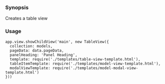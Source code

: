 ### Synopsis

Creates a table view

### Usage
    
    app.view.showChildView('main', new TableView({
      collection: models,
      pageData: data.pageData,
      panelHeading: 'Panel Heading',
      template: require('./templates/table-view-template.html'),
      tableItemTemplate: require('./templates/model-view-template.html'),
      modalViewTemplate: require('./templates/model-modal-view-template.html')
    }))